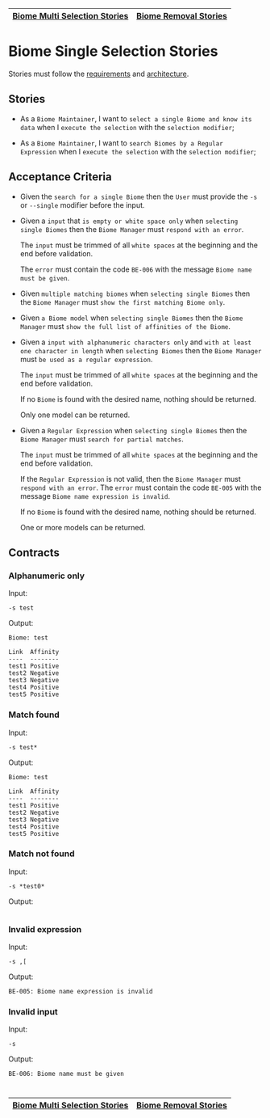 | [Biome Multi Selection Stories](selection_multi.md) | [Biome Removal Stories](removal.md) |
| --------------------------------------------------- | ----------------------------------- |

# Biome Single Selection Stories

Stories must follow the [requirements](../../requirements/definitions/biome_definition.md) and [architecture](../../architecture/README.md).

## Stories

- As a `Biome Maintainer`, I want to `select a single Biome and know its data` when I `execute the selection` with the `selection modifier`;

- As a `Biome Maintainer`, I want to `search Biomes by a Regular Expression` when I `execute the selection` with the `selection modifier`;

## Acceptance Criteria

- Given the `search for a single Biome` then the `User` must provide the `-s` or `--single` modifier before the input.

- Given a `input` that `is empty or white space only` when `selecting single Biomes` then the `Biome Manager` must `respond with an error`.

  The `input` must be trimmed of all `white spaces` at the beginning and the end before validation.

  The `error` must contain the code `BE-006` with the message `Biome name must be given`.

- Given `multiple matching biomes` when `selecting single Biomes` then the `Biome Manager` must `show the first matching Biome only`.

- Given `a Biome model` when `selecting single Biomes` then the `Biome Manager` must `show the full list of affinities of the Biome`.

- Given a `input with alphanumeric characters only` and `with at least one character in length` when `selecting Biomes` then the `Biome Manager` must `be used as a regular expression`.

  The `input` must be trimmed of all `white spaces` at the beginning and the end before validation.

  If no `Biome` is found with the desired name, nothing should be returned.

  Only one model can be returned.

- Given a `Regular Expression` when `selecting single Biomes` then the `Biome Manager` must `search for partial matches`.

  The `input` must be trimmed of all `white spaces` at the beginning and the end before validation.

  If the `Regular Expression` is not valid, then the `Biome Manager` must `respond with an error`. The `error` must contain the code `BE-005` with the message `Biome name expression is invalid`.

  If no `Biome` is found with the desired name, nothing should be returned.

  One or more models can be returned.

## Contracts

### Alphanumeric only

Input:

```
-s test
```

Output:

```
Biome: test

Link  Affinity
----  --------
test1 Positive
test2 Negative
test3 Negative
test4 Positive
test5 Positive
```

### Match found

Input:

```
-s test*
```

Output:

```
Biome: test

Link  Affinity
----  --------
test1 Positive
test2 Negative
test3 Negative
test4 Positive
test5 Positive
```

### Match not found

Input:

```
-s *test0*
```

Output:

```

```

### Invalid expression

Input:

```
-s ,[
```

Output:

```
BE-005: Biome name expression is invalid
```

### Invalid input

Input:

```
-s
```

Output:

```
BE-006: Biome name must be given
```

#

| [Biome Multi Selection Stories](selection_multi.md) | [Biome Removal Stories](removal.md) |
| --------------------------------------------------- | ----------------------------------- |
